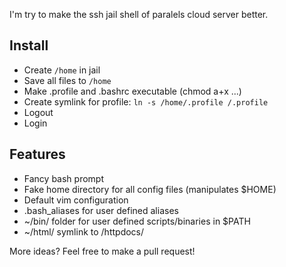 I'm try to make the ssh jail shell of paralels cloud server better.

Install
-------

* Create `/home` in jail
* Save all files to `/home`
* Make .profile and .bashrc executable (chmod a+x ...)
* Create symlink for profile: `ln -s /home/.profile /.profile`
* Logout
* Login

Features
--------

* Fancy bash prompt
* Fake home directory for all config files (manipulates $HOME)
* Default vim configuration
* .bash_aliases for user defined aliases
* ~/bin/ folder for user defined scripts/binaries in $PATH
* ~/html/ symlink to /httpdocs/

More ideas? Feel free to make a pull request!
